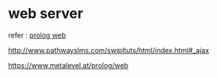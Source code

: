 # web server

refer : [prolog web](https://www.oschina.net/translate/creating-web-applications-in-swi-prolog?print)

http://www.pathwayslms.com/swipltuts/html/index.html#_ajax

https://www.metalevel.at/prolog/web